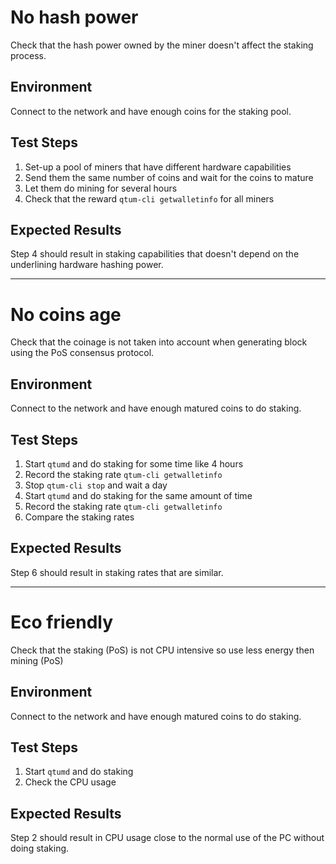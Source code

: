 # No hash power

Check that the hash power owned by the miner doesn't affect the staking process.

## Environment

Connect to the network and have enough coins for the staking pool.

## Test Steps

1. Set-up a pool of miners that have different hardware capabilities
2. Send them the same number of coins and wait for the coins to mature
3. Let them do mining for several hours
4. Check that the reward  `qtum-cli getwalletinfo` for all miners

## Expected Results

Step 4 should result in staking capabilities that doesn't depend on the underlining hardware hashing power.

---
# No coins age

Check that the coinage is not taken into account when generating block using the PoS consensus protocol.

## Environment

Connect to the network and have enough matured coins to do staking.

## Test Steps

1. Start `qtumd` and do staking for  some time like 4 hours
2. Record the staking rate `qtum-cli getwalletinfo`
3. Stop `qtum-cli stop` and wait a day
4. Start `qtumd` and do staking for  the same amount of time
5. Record the staking rate `qtum-cli getwalletinfo`
6. Compare the staking rates

## Expected Results

Step 6 should result in staking rates that are similar.

---
# Eco friendly

Check that the staking (PoS) is not CPU intensive so use less energy then mining (PoS)

## Environment

Connect to the network and have enough matured coins to do staking.

## Test Steps

1. Start `qtumd` and do staking
2. Check the CPU usage

## Expected Results

Step 2 should result in CPU usage close to the normal use of the PC without doing staking.

